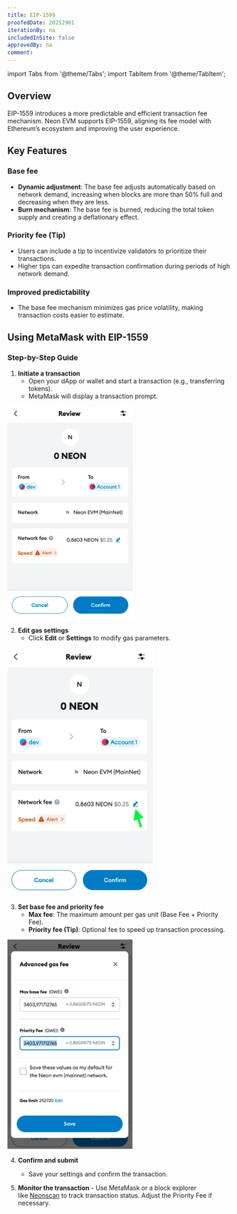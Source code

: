 ```yaml
---
title: EIP-1599
proofedDate: 20252901
iterationBy: na
includedInSite: false
approvedBy: na
comment:
---
```


import Tabs from '@theme/Tabs';
import TabItem from '@theme/TabItem';

## Overview

EIP-1559 introduces a more predictable and efficient transaction fee mechanism. Neon EVM  supports EIP-1559, aligning its fee model with Ethereum’s ecosystem and improving the user experience.

## Key Features
### Base fee

- **Dynamic adjustment**: The base fee adjusts automatically based on network demand, increasing when blocks are more than 50% full and decreasing when they are less.
- **Burn mechanism**: The base fee is burned, reducing the total token supply and creating a deflationary effect.

### Priority fee (Tip)

- Users can include a tip to incentivize validators to prioritize their transactions.
- Higher tips can expedite transaction confirmation during periods of high network demand.

### Improved predictability

- The base fee mechanism minimizes gas price volatility, making transaction costs easier to estimate.

## Using MetaMask with EIP-1559
### Step-by-Step Guide

1. **Initiate a transaction**
    - Open your dApp or wallet and start a transaction (e.g., transferring tokens).
    - MetaMask will display a transaction prompt.

<div className='neon-img-width-600' style={{textAlign: 'center'}}>

![](img/eip1.png)

</div>

2. **Edit gas settings**
    - Click **Edit** or **Settings** to modify gas parameters.

<div className='neon-img-width-600' style={{textAlign: 'center'}}>

![](img/eip2.png)

</div>

3. **Set base fee and priority fee**
    - **Max fee**: The maximum amount per gas unit (Base Fee + Priority Fee).
    - **Priority fee (Tip)**: Optional fee to speed up transaction processing.

<div className='neon-img-width-600' style={{textAlign: 'center'}}>

![](img/eip3.png)

</div>

4. **Confirm and submit**
    - Save your settings and confirm the transaction.

5. **Monitor the transaction**
		    - Use MetaMask or a block explorer like [Neonscan](https://neonscan.io/) to track transaction status. Adjust the Priority Fee if necessary.
